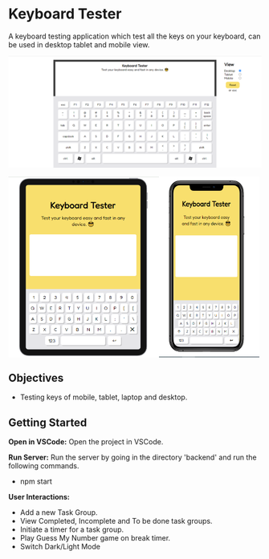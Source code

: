 # Keyboard Tester

A keyboard testing application which test all the keys on your keyboard, can be used in desktop tablet and mobile view.
<!-- -->
![Screenshot](screenshots/Capture1.PNG)
<!-- -->
<div style="display:flex;">
    <img src="screenshots/Capture2.PNG" alt="Screenshot 2" width="300"">
    <img src="screenshots/Capture3.PNG" alt="Screenshot 2" width="200"">
</div>

## Objectives

- Testing keys of mobile, tablet, laptop and desktop.

## Getting Started

**Open in VSCode:**
Open the project in VSCode.

**Run Server:**
Run the server by going in the directory 'backend' and run the following commands.

- npm start

**User Interactions:**

- Add a new Task Group.
- View Completed, Incomplete and To be done task groups.
- Initiate a timer for a task group.
- Play Guess My Number game on break timer.
- Switch Dark/Light Mode
